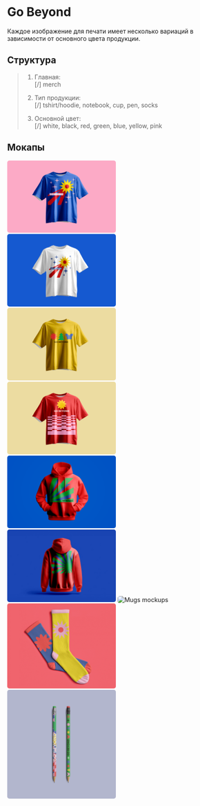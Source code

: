 # Go Beyond
  
Каждое изображение для печати имеет несколько вариаций в зависимости от основного цвета продукции.
  
## Структура
  
>1. Главная:  
>[/] merch
> 
>2. Тип продукции:  
>[/] tshirt/hoodie, notebook, cup, pen, socks
> 
>3. Основной цвет:  
>[/] white, black, red, green, blue, yellow, pink

## Мокапы


<img src="/merch/meta/tshirt-comet-blue.png" alt="Blue t-shirt with comet" style="width:50%; height:auto; border-radius: 5px;" style="border-radius: 50px;">
<img src="/merch/meta/tshirt-comet-white.png" alt="White t-shirt with comet" style="width:50%; height:auto; border-radius: 5px;" style="border-radius: 50px;">
<img src="/merch/meta/tshirt-trio-yellow.png" alt="Yellow t-shirt with trio" style="width:50%; height:auto; border-radius: 5px;" style="border-radius: 50px;">
<img src="/merch/meta/tshirt-flatlines-red.png" alt="Red t-shirt with flatlines" style="width:50%; height:auto; border-radius: 5px;" style="border-radius: 50px;">
<img src="/merch/meta/hoodie-leaf-red-front.png" alt="Fronside of red hoodie" style="width:50%; height:auto; border-radius: 5px;" style="border-radius: 50px;">
<img src="/merch/meta/hoodie-leaf-red-back.png" alt="Backside of red hoodie" style="width:50%; height:auto; border-radius: 5px;" style="border-radius: 50px;">
<img src="/merch/meta/mugs.png" alt="Mugs mockups" style="width:50%; height:auto; border-radius: 5px;" style="border-radius: 50px;">
<img src="/merch/meta/socks.png" alt="Socks mockups" style="width:50%; height:auto; border-radius: 5px;" style="border-radius: 50px;">
<img src="/merch/meta/pens.png" alt="Pens mockups" style="width:50%; height:auto; border-radius: 5px;" style="border-radius: 50px;">